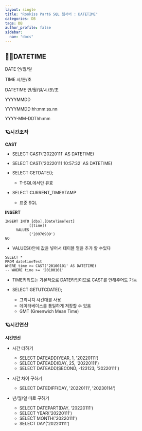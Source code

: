```yaml
---
layout: single
title: "Rookiss Part6 SQL 웹서버 : DATETIME"
categories: DB
tags: DB
author_profile: false
sidebar:
  nav: "docs"
---
```



## 🙇‍♀️DATETIME

DATE 연/월/일

TIME 시/분/초

DATETIME 연/월/일/시/분/초



YYYYMMDD

YYYYMMDD hh:mm:ss.nn

YYYY-MM-DDThh:mm



### 🪐시간조작


**CAST**

* SELECT CAST('20220111' AS DATETIME)
* SELECT CAST('20220111 10:57:32' AS DATETIME)

* SELECT GETDATE();
  - T-SQL에서만 유효
* SELECT CURRENT_TIMESTAMP
  - 표준 SQL


**INSERT**

```
INSERT INTO [dbo].[DateTimeTest]
           ([time])
     VALUES
           ('20070909')
GO
```

* VALUES()안에 값을 넣어서 테이블 열을 추가 할 수있다

```
SELECT *
FROM datetimeTest
WHERE time >= CAST('20100101' AS DATETIME)
-- WHERE time >= '20100101'
```

* TIME키워드는 기본적으로 DATE타입이므로 CAST를 안해주어도 가능

* SELECT GETUTCDATE();
  * 그리니치 시간대를 사용
  * 데이터베이스를 통일하게 저장할 수 있음
  * GMT (Greenwich Mean Time)


### 🪐시간연산

**시간연산**

* 시간 더하기
  * SELECT DATEADD(YEAR, 1, '20220111')
  * SELECT DATEADD(DAY, 25, '20220111')
  * SELECT DATEADD(SECOND, -123123, '20220111')

* 시간 차이 구하기
  * SELECT DATEDIFF(DAY, '20220111', '20230114')

* 년/월/일 따로 구하기
  * SELECT DATEPART(DAY, '20220111')
  * SELECT YEAR('20220111')
  * SELECT MONTH('20220111')
  * SELECT DAY('20220111')












